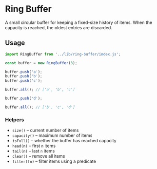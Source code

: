 # Ring Buffer

A small circular buffer for keeping a fixed-size history of items. When the
capacity is reached, the oldest entries are discarded.

## Usage

```javascript
import RingBuffer from '../lib/ring-buffer/index.js';

const buffer = new RingBuffer(3);

buffer.push('a');
buffer.push('b');
buffer.push('c');

buffer.all(); // ['a', 'b', 'c']

buffer.push('d');

buffer.all(); // ['b', 'c', 'd']
```

### Helpers

- `size()` – current number of items
- `capacity()` – maximum number of items
- `isFull()` – whether the buffer has reached capacity
- `head(n)` – first `n` items
- `tail(n)` – last `n` items
- `clear()` – remove all items
- `filter(fn)` – filter items using a predicate
```

